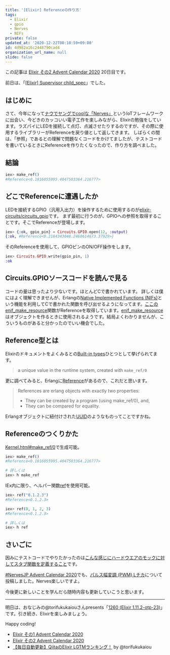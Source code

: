 ```yaml
---
title: '[Elixir] Referenceの作り方'
tags:
  - Elixir
  - gpio
  - Nerves
  - NIFs
private: false
updated_at: '2020-12-22T00:10:59+09:00'
id: 4d982a16c2448790cad4
organization_url_name: null
slide: false
---
```

この記事は [Elixir その2 Advent Calendar 2020](https://qiita.com/advent-calendar/2020/elixir2) 20日目です。

前日は、「[[Elixir] Supervisor child_spec](https://qiita.com/mnishiguchi/items/f4668697cb371ea6bb39)」でした。

## はじめに

さて、今年になって[ナウでヤングでcoolな「Nerves」](https://www2.slideshare.net/takasehideki/elixiriotcoolnerves-236780506)というIoTフレームワークに出会い、今どきのカッコいい電子工作を楽しみながら、Elixirの勉強をしています。ラズパイにLEDを接続して点灯、点滅させたりするのですが、その際に使用するライブラリーがReferenceを戻り値として返してきます。
しばらくの間は、「参照」であるとの理解で問題なくコードをかけてましたが、テストコードを書いているときにReferenceを作りたくなったので、作り方を調べました。

## 結論

```elixir
iex> make_ref()
#Reference<0.1816055995.4047503364.216777>
```

## どこでReferenceに遭遇したか

LEDを接続するGPIO（汎用入出力）を操作するために使用するのが[elixir-circuits/circuits_gpio](https://github.com/elixir-circuits/circuits_gpio)です。
まず最初に行うのが、GPIOへの参照を取得することです。そこでReferenceが登場します。

```elixir
iex> {:ok, gpio_pin} = Circuits.GPIO.open(12, :output)
{:ok, #Reference<0.2184343048.2460614673.37929>}
```

そのReferenceを使用して、GPIOピンのON/OFF操作をします。

```elixir
iex> Circuits.GPIO.write(gpio_pin, 1)
:ok
```

## Circuits.GPIOソースコードを読んで見る

コードの量は思ったより少ないです。ほとんどCで書かれています。
詳しくは僕にはよく理解できませんが、Erlangの[Native Implemented Functions (NIFs)](http://erlang.org/doc/tutorial/nif.html)という機能を利用してCで書かれた関数を呼び出せるようになってます。[ここのenif_make_resource](https://github.com/mnishiguchi/circuits_gpio/blob/f6659639fe4e5478e6b2ed8525a17fd278662c95/src/gpio_nif.c#L317)関数がReferenceを取得しています。[enif_make_resource](https://erlang.org/doc/man/erl_nif.html#enif_make_resource)はオブジェクトを作るときに使用されるようです。結局よくわかりませんが、こういうものがあると分かったのでいい機会でした。

## Reference型とは

Elixirのドキュメントをよくみるとの[Built-in types](https://hexdocs.pm/elixir/Kernel.html#module-built-in-types)ひとつとして挙げられてます。

>  a unique value in the runtime system, created with `make_ref/0`

更に調べてみると、Erlangに[Reference](https://www.erlang.org/course/advanced#refs)があるので、これだと思います。

> References are erlang objects with exactly two properties:
> - They can be created by a program (using make_ref/0), and,
> - They can be compared for equality.

Erlangオブジェクトに紐付けされた[UUID](https://ja.wikipedia.org/wiki/UUID)のようなものってことですかね。

## Referenceのつくりかた

[Kernel.html#make_ref/0](https://hexdocs.pm/elixir/Kernel.html#make_ref/0)で生成可能。

```elixir
iex> make_ref()
#Reference<0.1816055995.4047503364.216777>

# 詳しくは
iex> h make_ref
```

IEx内に限り、ヘルパー関数[ref](https://hexdocs.pm/iex/IEx.Helpers.html#ref/1)を使用可能。

```elixir
iex> ref("0.1.2.3")
#Reference<0.1.2.3>

iex> ref(0, 1, 2, 3)
#Reference<0.1.2.3>

# 詳しくは
iex> h ref
```

## さいごに

因みにテストコードでやりたかったのは[こんな感じにハードウエアのモックに対してスタブ関数を定義すること](https://github.com/mnishiguchi/lcd_display/blob/c980e9a6d7766b239ec326449cf3c8e764e39375/test/lcd_display/hd44780_i2c_test.exs#L99)です。

[#NervesJP Advent Calendar 2020](https://qiita.com/advent-calendar/2020/nervesjp)でも、[パルス幅変調 (PWM) Lチカ](https://qiita.com/mnishiguchi/items/4bdf88acf0ab0e8e2c7e)について投稿しました。Nerves楽しいですよ。

今後更に新しいことを学んだら随時内容も更新していこうと思います。

---

明日は、おなじみの@torifukukaiouさんpresents「[1260 (Elixir 1.11.2-otp-23)](https://qiita.com/torifukukaiou/items/a8f2eb1cf96e9cf385d8)」です。引き続き、Elixirを楽しみましょう。

Happy coding!

- [Elixir その1 Advent Calendar 2020](https://qiita.com/advent-calendar/2020/elixir) 
- [Elixir その2 Advent Calendar 2020](https://qiita.com/advent-calendar/2020/elixir2) 
- [【毎日自動更新】QiitaのElixir LGTMランキング！](https://qiita.com/torifukukaiou/items/1edb3e961acf002478fd) by @torifukukaiou
